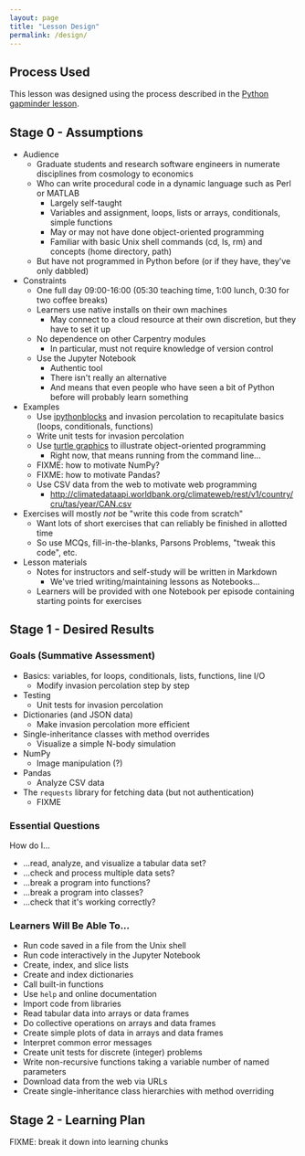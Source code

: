 ```yaml
---
layout: page
title: "Lesson Design"
permalink: /design/
---
```

## Process Used

This lesson was designed using the process described in the [Python gapminder lesson][gapminder].

## Stage 0 - Assumptions

*   Audience
    *   Graduate students and research software engineers in numerate disciplines from cosmology to economics
    *   Who can write procedural code in a dynamic language such as Perl or MATLAB
        *   Largely self-taught
        *   Variables and assignment, loops, lists or arrays, conditionals, simple functions
        *   May or may not have done object-oriented programming
        *   Familiar with basic Unix shell commands (cd, ls, rm) and concepts (home directory, path)
    *   But have not programmed in Python before (or if they have, they've only dabbled)
*   Constraints
    *   One full day 09:00-16:00 (05:30 teaching time, 1:00 lunch, 0:30 for two coffee breaks)
    *   Learners use native installs on their own machines
        *   May connect to a cloud resource at their own discretion, but they have to set it up
    *   No dependence on other Carpentry modules
        *   In particular, must not require knowledge of version control
    *   Use the Jupyter Notebook
        *   Authentic tool
        *   There isn't really an alternative
        *   And means that even people who have seen a bit of Python before will probably learn something
*   Examples
    *   Use [ipythonblocks][blocks] and invasion percolation to recapitulate basics (loops, conditionals, functions)
    *   Write unit tests for invasion percolation
    *   Use [turtle graphics][turtle] to illustrate object-oriented programming
        *   Right now, that means running from the command line...
    *   FIXME: how to motivate NumPy?
    *   FIXME: how to motivate Pandas?
    *   Use CSV data from the web to motivate web programming
        *   <http://climatedataapi.worldbank.org/climateweb/rest/v1/country/cru/tas/year/CAN.csv>
*   Exercises will mostly *not* be "write this code from scratch"
    *   Want lots of short exercises that can reliably be finished in allotted time
    *   So use MCQs, fill-in-the-blanks, Parsons Problems, "tweak this code", etc.
*   Lesson materials
    *   Notes for instructors and self-study will be written in Markdown
        *   We've tried writing/maintaining lessons as Notebooks...
    *   Learners will be provided with one Notebook per episode containing starting points for exercises

## Stage 1 - Desired Results

### Goals (Summative Assessment)

*   Basics: variables, for loops, conditionals, lists, functions, line I/O
    *   Modify invasion percolation step by step
*   Testing
    *   Unit tests for invasion percolation
*   Dictionaries (and JSON data)
    *   Make invasion percolation more efficient
*   Single-inheritance classes with method overrides
    *   Visualize a simple N-body simulation
*   NumPy
    *   Image manipulation (?)
*   Pandas
    *   Analyze CSV data
*   The `requests` library for fetching data (but not authentication)
    *   FIXME

### Essential Questions

How do I...

*   ...read, analyze, and visualize a tabular data set?
*   ...check and process multiple data sets?
*   ...break a program into functions?
*   ...break a program into classes?
*   ...check that it's working correctly?

### Learners Will Be Able To...

*   Run code saved in a file from the Unix shell
*   Run code interactively in the Jupyter Notebook
*   Create, index, and slice lists
*   Create and index dictionaries
*   Call built-in functions
*   Use `help` and online documentation
*   Import code from libraries
*   Read tabular data into arrays or data frames
*   Do collective operations on arrays and data frames
*   Create simple plots of data in arrays and data frames
*   Interpret common error messages
*   Create unit tests for discrete (integer) problems
*   Write non-recursive functions taking a variable number of named parameters
*   Download data from the web via URLs
*   Create single-inheritance class hierarchies with method overriding

## Stage 2 - Learning Plan

FIXME: break it down into learning chunks

[blocks]: http://ipythonblocks.org/
[gapminder]: https://swcarpentry.github.io/python-novice-gapminder/
[turtle]: https://docs.python.org/3.5/library/turtle.html
